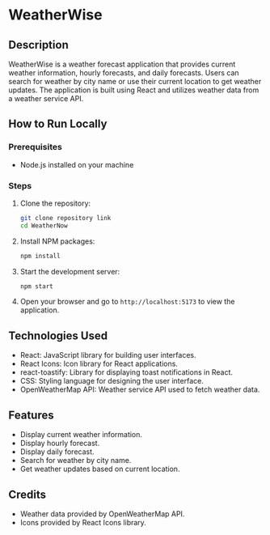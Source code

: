 # WeatherWise

## Description
WeatherWise is a weather forecast application that provides current weather information, hourly forecasts, and daily forecasts. Users can search for weather by city name or use their current location to get weather updates. The application is built using React and utilizes weather data from a weather service API.

## How to Run Locally

### Prerequisites
- Node.js installed on your machine

### Steps
1. Clone the repository:
   ```bash
   git clone repository link
   cd WeatherNow
2. Install NPM packages:
   ```bash
   npm install
3. Start the development server:
   ```bash
   npm start
4. Open your browser and go to `http://localhost:5173` to view the application.

## Technologies Used
- React: JavaScript library for building user interfaces.
- React Icons: Icon library for React applications.
- react-toastify: Library for displaying toast notifications in React.
- CSS: Styling language for designing the user interface.
- OpenWeatherMap API: Weather service API used to fetch weather data.

## Features
- Display current weather information.
- Display hourly forecast.
- Display daily forecast.
- Search for weather by city name.
- Get weather updates based on current location.

## Credits
- Weather data provided by OpenWeatherMap API.
- Icons provided by React Icons library.



